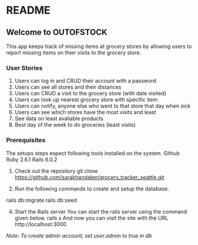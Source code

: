 # README

## Welcome to OUTOFSTOCK

This app keeps track of missing items at grocery stores by allowing users to report missing items on thier visits to the grocery store. 

### User Stories 
1. Users can log in and CRUD their account with a password
2. Users can see all stores and their distances
3. Users can CRUD a visit to the grocery store (with date visited)
4. Users can look up nearest grocery store with specific item
5. Users can notify, anyone else who went to that store that day when sick
6. Users can see which stores have the most visits and least
7. See data on least avaliable products
8. Best day of the week to do groceries (least visits)


### Prerequisites

The setups steps expect following tools installed on the system.
Github
Ruby 2.6.1
Rails 6.0.2

1. Check out the repository
git clone https://github.com/sarakhandaker/grocery_tracker_seattle.git

2. Run the following commands to create and setup the database.

rails db:migrate
rails db:seed

4. Start the Rails server
You can start the rails server using the command given below.
rails s
And now you can visit the site with the URL http://localhost:3000

*Note: To create admin account, set user.admin to true in db*